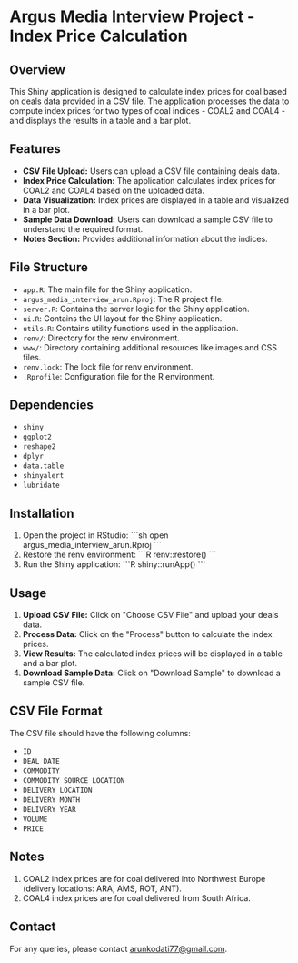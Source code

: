 
# Argus Media Interview Project - Index Price Calculation

## Overview

This Shiny application is designed to calculate index prices for coal based on deals data provided in a CSV file. The application processes the data to compute index prices for two types of coal indices - COAL2 and COAL4 - and displays the results in a table and a bar plot.

## Features

- **CSV File Upload:** Users can upload a CSV file containing deals data.
- **Index Price Calculation:** The application calculates index prices for COAL2 and COAL4 based on the uploaded data.
- **Data Visualization:** Index prices are displayed in a table and visualized in a bar plot.
- **Sample Data Download:** Users can download a sample CSV file to understand the required format.
- **Notes Section:** Provides additional information about the indices.

## File Structure

- `app.R`: The main file for the Shiny application.
- `argus_media_interview_arun.Rproj`: The R project file.
- `server.R`: Contains the server logic for the Shiny application.
- `ui.R`: Contains the UI layout for the Shiny application.
- `utils.R`: Contains utility functions used in the application.
- `renv/`: Directory for the renv environment.
- `www/`: Directory containing additional resources like images and CSS files.
- `renv.lock`: The lock file for renv environment.
- `.Rprofile`: Configuration file for the R environment.

## Dependencies

- `shiny`
- `ggplot2`
- `reshape2`
- `dplyr`
- `data.table`
- `shinyalert`
- `lubridate`

## Installation

1. Open the project in RStudio:
   \`\`\`sh
   open argus_media_interview_arun.Rproj
   \`\`\`
2. Restore the renv environment:
   \`\`\`R
   renv::restore()
   \`\`\`
3. Run the Shiny application:
   \`\`\`R
   shiny::runApp()
   \`\`\`

## Usage

1. **Upload CSV File:** Click on "Choose CSV File" and upload your deals data.
2. **Process Data:** Click on the "Process" button to calculate the index prices.
3. **View Results:** The calculated index prices will be displayed in a table and a bar plot.
4. **Download Sample Data:** Click on "Download Sample" to download a sample CSV file.

## CSV File Format

The CSV file should have the following columns:
- `ID`
- `DEAL DATE`
- `COMMODITY`
- `COMMODITY SOURCE LOCATION`
- `DELIVERY LOCATION`
- `DELIVERY MONTH`
- `DELIVERY YEAR`
- `VOLUME`
- `PRICE`

## Notes

1. COAL2 index prices are for coal delivered into Northwest Europe (delivery locations: ARA, AMS, ROT, ANT).
2. COAL4 index prices are for coal delivered from South Africa.

## Contact

For any queries, please contact arunkodati77@gmail.com.
